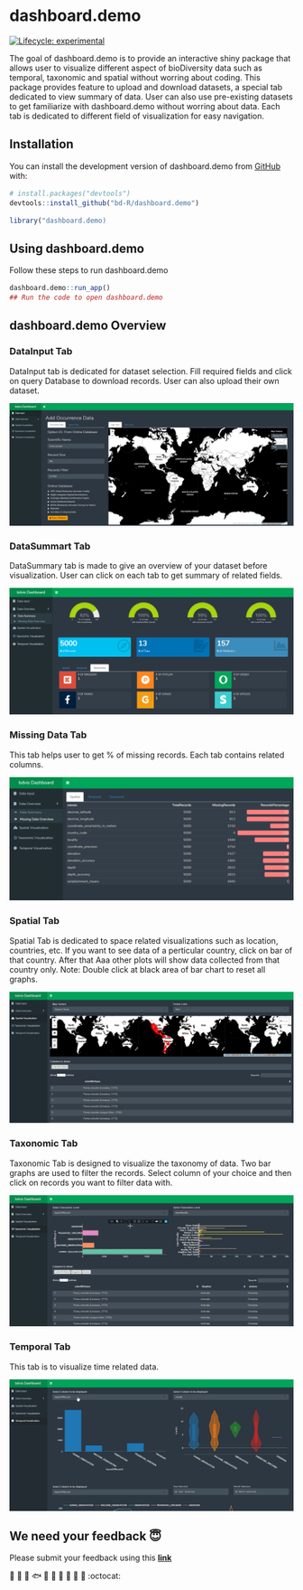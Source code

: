
<!-- README.md is generated from README.Rmd. Please edit that file -->

# dashboard.demo

<!-- badges: start -->

[![Lifecycle:
experimental](https://img.shields.io/badge/lifecycle-experimental-orange.svg)](https://www.tidyverse.org/lifecycle/#experimental)
<!-- badges: end -->

The goal of dashboard.demo is to provide an interactive shiny package
that allows user to visualize different aspect of bioDiversity data such
as temporal, taxonomic and spatial without worring about coding. This
package provides feature to upload and download datasets, a special tab
dedicated to view summary of data. User can also use pre-existing
datasets to get familiarize with dashboard.demo without worring about
data. Each tab is dedicated to different field of visualization for easy
navigation.

## Installation

You can install the development version of dashboard.demo from
[GitHub](https://github.com/) with:

``` r
# install.packages("devtools")
devtools::install_github("bd-R/dashboard.demo")
```

``` r
library("dashboard.demo)
```

## Using dashboard.demo

Follow these steps to run dashboard.demo

``` r
dashboard.demo::run_app()
## Run the code to open dashboard.demo
```

## dashboard.demo Overview

### DataInput Tab

DataInput tab is dedicated for dataset selection. Fill required fields and click on query Database to download records. User can also upload their own dataset.

![DataInput Tab](inst/app/www/img/overview.PNG)

### DataSummart Tab

DataSummary tab is made to give an overview of your dataset before
visualization. User can click on each tab to get summary of related fields.

![DataSummary](inst/app/www/img/summary.PNG)

### Missing Data Tab
This tab helps user to get % of missing records. Each tab contains related columns.

![Missing Data](inst/app/www/img/missing.PNG)

### Spatial Tab

Spatial Tab is dedicated to space related visualizations such as
location, countries, etc. If you want to see data of a perticular
country, click on bar of that country. After that Aaa other plots will
show data collected from that country only. Note: Double click at black
area of bar chart to reset all graphs.

![Spatial](inst/app/www/img/spatial.gif)

### Taxonomic Tab

Taxonomic Tab is designed to visualize the taxonomy of data. Two bar graphs are used to filter the records. Select column of your choice and then click on records you want to filter data with.

![Taxonomy](inst/app/www/img/taxonomic.gif)

### Temporal Tab

This tab is to visualize time related data. 

![Temporal](inst/app/www/img/temporal.gif)


## We need your feedback :innocent:

Please submit your feedback using this **[link](https://github.com/rahulchauhan049/dashboard.demo/issues/new)**

   :deciduous_tree: :mushroom: :shell: :fish: :frog: :honeybee: :turtle: :rooster: :whale2: :monkey: :octocat: 
